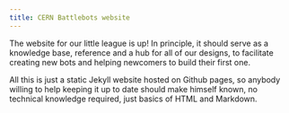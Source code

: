 ```yaml
---
title: CERN Battlebots website
---
```

The website for our little league is up! In principle, it should serve as a knowledge base, reference and a hub for all of our designs, to facilitate creating new bots and helping newcomers to build their first one.

All this is just a static Jekyll website hosted on Github pages, so anybody willing to help keeping it up to date should make himself known, no technical knowledge required, just basics of HTML and Markdown.
